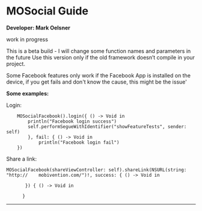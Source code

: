 MOSocial Guide
=====================

__Developer: Mark Oelsner__

work in progress

This is a beta build - I will change some function names and parameters in the future
Use this version only if the old framework doesn’t compile in your project.

Some Facebook features only work if the Facebook App is installed on the device, if you get fails and don't know the cause, this might be the issue'

__Some examples:__

Login:

        MOSocialFacebook().login({ () -> Void in
            println("Facebook login success")
            self.performSegueWithIdentifier("showFeatureTests", sender: self)
            }, fail: { () -> Void in
                println("Facebook login fail")
        })



Share a link:

	MOSocialFacebook(shareViewController: self).shareLink(NSURL(string: "http://	mobivention.com/")!, success: { () -> Void in
 	           
 	       }) { () -> Void in
  	          
  	      }


------------------

